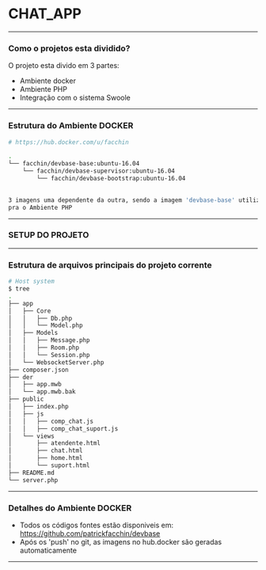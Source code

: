 # CHAT_APP

----------------------------------------------------
### Como o projetos esta dividido?

O projeto esta divido em 3 partes:
- Ambiente docker
- Ambiente PHP
- Integração com o sistema Swoole
----------------------------------------------------
### Estrutura do Ambiente DOCKER
``` sh
# https://hub.docker.com/u/facchin

.
└── facchin/devbase-base:ubuntu-16.04
    └── facchin/devbase-supervisor:ubuntu-16.04
        └── facchin/devbase-bootstrap:ubuntu-16.04
   

3 imagens uma dependente da outra, sendo a imagem 'devbase-base' utilizada
pra o Ambiente PHP
```
----------------------------------------------------
### SETUP DO PROJETO

----------------------------------------------------
### Estrutura de arquivos principais do projeto corrente

``` sh
# Host system
$ tree
.
├── app
│   ├── Core
│   │   ├── Db.php
│   │   └── Model.php
│   ├── Models
│   │   ├── Message.php
│   │   ├── Room.php
│   │   └── Session.php
│   └── WebsocketServer.php
├── composer.json
├── der
│   ├── app.mwb
│   └── app.mwb.bak
├── public
│   ├── index.php
│   ├── js
│   │   ├── comp_chat.js
│   │   ├── comp_chat_suport.js
│   └── views
│       ├── atendente.html
│       ├── chat.html
│       ├── home.html
│       └── suport.html
├── README.md
└── server.php

```
----------------------------------------------------
### Detalhes do Ambiente DOCKER
- Todos os códigos fontes estão disponiveis em: https://github.com/patrickfacchin/devbase
- Após os 'push' no git, as imagens no hub.docker são geradas automaticamente
----------------------------------------------------

